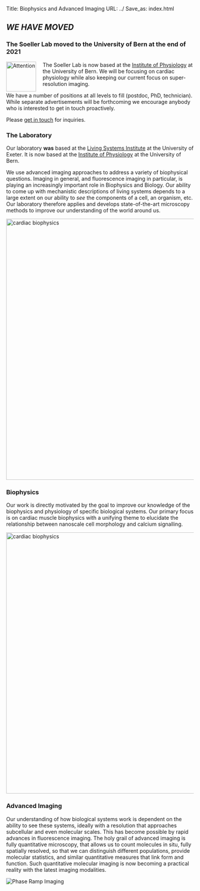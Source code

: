 Title: Biophysics and Advanced Imaging
URL: ../
Save_as: index.html


## _WE HAVE MOVED_

### The Soeller Lab moved to the University of Bern at the end of 2021

<img style="float:left; border-right:18px solid white" width="80"
src="{filename}/images/logos/Achtung.png" alt="Attention"> The Soeller
Lab is now based at the
[Institute of Physiology](https://physiologie.unibe.ch/)
at the University of Bern. We will be focusing on cardiac physiology
while also keeping our current focus on super-resolution imaging.

We have a number of positions at all levels to fill (postdoc, PhD,
technician). While separate advertisements will be forthcoming we
encourage anybody who is interested to get in touch proactively.

Please [get in touch](https://physiologie.unibe.ch/~soeller/) for inquiries.

### The Laboratory

Our laboratory **was** based at the [Living Systems Institute](http://www.exeter.ac.uk/livingsystems/) at
the University of Exeter. It is now based at the
[Institute of Physiology](https://physiologie.unibe.ch/)
at the University of Bern.

We use advanced imaging approaches to address a variety of biophysical
questions. Imaging in general, and fluorescence imaging in particular, is playing an increasingly
important role in Biophysics and Biology. Our ability to come up with mechanistic descriptions of
living systems depends to a large extent on our ability to _see_ the components of a cell, an
organism, etc. Our laboratory therefore applies and develops state-of-the-art microscopy methods to
improve our understanding of the world around us.

<img width="700" src="{filename}/images/research/TIRF-myocyte700pix.png" alt="cardiac biophysics">

### Biophysics

Our work is directly motivated by the goal to improve our knowledge of the biophysics and physiology of specific biological systems. Our primary focus is on cardiac muscle biophysics with a unifying theme to elucidate the relationship between nanoscale cell morphology and calcium signalling.

<img width="700" src="{filename}/images/research/myocyte-gallery800pix.png" alt="cardiac biophysics">

### Advanced Imaging

Our understanding of how biological systems work is  dependent on the ability to see these systems, ideally with a resolution that approaches subcellular and even molecular scales. This has become possible by rapid advances in fluorescence imaging. The holy grail of advanced imaging is fully quantitative microscopy, that allows us to count molecules in situ, fully spatially resolved, so that we can distinguish different populations, provide molecular statistics, and similar quantitative measures that link form and function. Such quantitative molecular imaging is now becoming a practical reality with the latest imaging modalities.

<img src="{filename}/images/research/PRILM-PSF-and-Fig-3d.png" alt="Phase Ramp Imaging">
